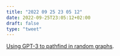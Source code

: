 ```yaml
---
title: "2022 09 25 23 05 12"
date: 2022-09-25T23:05:12+02:00
draft: false
type: "tweet"
---
```


[Using GPT-3 to pathfind in random graphs](https://jacobbrazeal.wordpress.com/2022/09/23/gpt-3-can-find-paths-up-to-7-nodes-long-in-random-graphs/).
